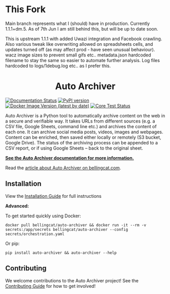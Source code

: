 <h1>This Fork</h1>

Main branch represents what I (should) have in production. Currently 1.1.1+dm.5. As of 7th Jun I am still behind this, but will be up to date soon.

This is upstream 1.1.1 with added Uwazi integration and Facebook crawling. Also various tweak like overwriting allowed on spreadsheets cells, and updates turned off (as may affect prod - have seen unusual behaviour). wacz image sizes to prevent small gifs etc.. metadata.json hardcoded filename to stay the same so easier to automate further analysis. Log files hardcoded to logs/1debug.log etc.. as I prefer this.


<h1 align="center">Auto Archiver</h1>

[![Documentation Status](https://readthedocs.org/projects/auto-archiver/badge/?version=latest)](https://auto-archiver.readthedocs.io/en/latest/?badge=latest)
[![PyPI version](https://badge.fury.io/py/auto-archiver.svg)](https://badge.fury.io/py/auto-archiver)
[![Docker Image Version (latest by date)](https://img.shields.io/docker/v/bellingcat/auto-archiver?sort=semver&logo=docker&color=#69F0AE)](https://hub.docker.com/r/bellingcat/auto-archiver)
[![Core Test Status](https://github.com/bellingcat/auto-archiver/workflows/Core%20Tests/badge.svg)](https://github.com/bellingcat/auto-archiver/actions/workflows/tests-core.yaml)
<!-- [![Download Test Status](https://github.com/bellingcat/auto-archiver/workflows/Download%20Tests/badge.svg)](https://github.com/bellingcat/auto-archiver/actions/workflows/tests-download.yaml) -->

<!-- ![Docker Pulls](https://img.shields.io/docker/pulls/bellingcat/auto-archiver) -->
<!-- [![PyPI download month](https://img.shields.io/pypi/dm/auto-archiver.svg)](https://pypi.python.org/pypi/auto-archiver/) -->



Auto Archiver is a Python tool to automatically archive content on the web in a secure and verifiable way. It takes URLs from different sources (e.g. a CSV file, Google Sheets, command line etc.) and archives the content of each one. It can archive social media posts, videos, images and webpages. Content can be enriched, then saved either locally or remotely (S3 bucket, Google Drive). The status of the archiving process can be appended to a CSV report, or if using Google Sheets – back to the original sheet.

<div class="hidden_rtd">
  
**[See the Auto Archiver documentation for more information.](https://auto-archiver.readthedocs.io/en/latest/)**

</div>

Read the [article about Auto Archiver on bellingcat.com](https://www.bellingcat.com/resources/2022/09/22/preserve-vital-online-content-with-bellingcats-auto-archiver-tool/).


## Installation

View the [Installation Guide](https://auto-archiver.readthedocs.io/en/latest/installation/installation.html) for full instructions

**Advanced:**

To get started quickly using Docker:

`docker pull bellingcat/auto-archiver && docker run -it --rm -v secrets:/app/secrets bellingcat/auto-archiver --config secrets/orchestration.yaml`

Or pip:

`pip install auto-archiver && auto-archiver --help`

## Contributing

We welcome contributions to the Auto Archiver project! See the [Contributing Guide](https://auto-archiver.readthedocs.io/en/latest/contributing.html) for how to get involved!


